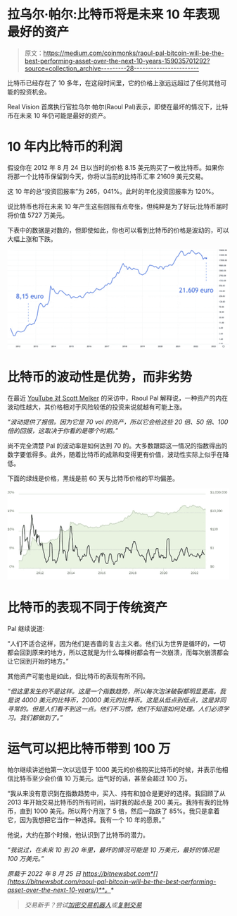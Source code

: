 # 拉乌尔·帕尔:比特币将是未来 10 年表现最好的资产

> 原文：<https://medium.com/coinmonks/raoul-pal-bitcoin-will-be-the-best-performing-asset-over-the-next-10-years-159035701292?source=collection_archive---------28----------------------->

比特币已经存在了 10 多年，在这段时间里，它的价格上涨远远超过了任何其他可能的投资机会。

Real Vision 首席执行官拉乌尔·帕尔(Raoul Pal)表示，即使在最坏的情况下，比特币在未来 10 年仍可能是最好的资产。

# 10 年内比特币的利润

假设你在 2012 年 8 月 24 日以当时的价格 8.15 美元购买了一枚比特币。如果你将那一个比特币保留到今天，你将以当前的比特币汇率 21609 美元交易。

这 10 年的总“投资回报率”为 265，041%。此时的年化投资回报率为 120%。

说比特币也将在未来 10 年产生这些回报有点夸张，但纯粹是为了好玩:比特币届时将价值 5727 万美元。

下表中的数据是对数的，但即使如此，你也可以看到比特币的价格是波动的，可以大幅上涨和下跌。

![](img/607a8d4bcab1f41f15875535fbd28823.png)

# 比特币的波动性是优势，而非劣势

在最近 [YouTube 对 Scott Melker](https://www.youtube.com/watch?v=VO10GzR28yc) 的采访中，Raoul Pal 解释说，一种资产的内在波动性越大，其价格相对于风险较低的投资来说就越有可能上涨。

*“波动提供了报偿。因为它是 70 vol 的资产，所以它会给这些 20 倍、50 倍、100 倍的回报，这取决于你看的是哪个时期。”*

尚不完全清楚 Pal 的波动率是如何达到 70 的。大多数跟踪这一情况的指数得出的数字要低得多。此外，随着比特币的成熟和变得更有价值，波动性实际上似乎在降低。

下面的绿线是价格，黑线是前 60 天与比特币价格的平均偏差。

![](img/ad34e6bedc37b175011733cbc0ba2ed2.png)

# 比特币的表现不同于传统资产

Pal 继续说道:

“人们不适合这样，因为他们是吝啬的复古主义者。他们认为世界是循环的，一切都会回到原来的地方，所以这就是为什么每棵树都会有一次崩溃，而每次崩溃都会让它回到开始的地方。”

其他资产可能也是如此，但比特币的表现有所不同。

*“但这里发生的不是这样。这是一个指数趋势，所以每次泡沫破裂都明显更高。我是说 4000 美元的比特币，20000 美元的比特币。这是从低点到低点，这是非同寻常的。但是人们看不到这一点。他们不习惯。他们不知道如何处理。人们必须学习。我们都做到了。”*

# 运气可以把比特币带到 100 万

帕尔继续讲述他第一次以远低于 1000 美元的价格购买比特币的时候，并表示他相信比特币至少会价值 10 万美元。运气好的话，甚至会超过 100 万。

“我从来没有意识到在指数趋势中，买入、持有和加仓是更好的选择。我回顾了从 2013 年开始交易比特币的所有时间，当时我的起点是 200 美元。我持有我的比特币，直到 1000 美元。所以两个月涨了 5 倍，然后一路跌了 85%。我只是拿着它，因为我想把它当作一种选择。我有一个 10 年的愿景。”

他说，大约在那个时候，他认识到了比特币的潜力。

*“我说过，在未来 10 到 20 年里，最坏的情况可能是 10 万美元，最好的情况是 100 万美元。”*

*原载于 2022 年 8 月 25 日 https://bitnewsbot.com*[](https://bitnewsbot.com/raoul-pal-bitcoin-will-be-the-best-performing-asset-over-the-next-10-years/)**。**

> *交易新手？尝试[加密交易机器人](/coinmonks/crypto-trading-bot-c2ffce8acb2a)或[复制交易](/coinmonks/top-10-crypto-copy-trading-platforms-for-beginners-d0c37c7d698c)*